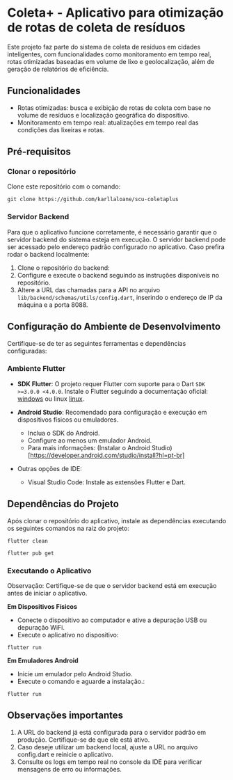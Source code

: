 # Coleta+ - Aplicativo para otimização de rotas de coleta de resíduos

Este projeto faz parte do sistema de coleta de resíduos em cidades inteligentes, com funcionalidades como monitoramento em tempo real, rotas otimizadas baseadas em volume de lixo e geolocalização, além de geração de relatórios de eficiência.

## Funcionalidades

- Rotas otimizadas: busca e exibição de rotas de coleta com base no volume de resíduos e localização geográfica do dispositivo.
- Monitoramento em tempo real: atualizações em tempo real das condições das lixeiras e rotas.

## Pré-requisitos

### Clonar o repositório

Clone este repositório com o comando:

```
git clone https://github.com/karllaloane/scu-coletaplus
```

### Servidor Backend
Para que o aplicativo funcione corretamente, é necessário garantir que o servidor backend do sistema esteja em execução. O servidor backend pode ser acessado pelo endereço padrão configurado no aplicativo. Caso prefira rodar o backend localmente:

1. Clone o repositório do backend:
2. Configure e execute o backend seguindo as instruções disponíveis no repositório.
3. Altere a URL das chamadas para a API no arquivo `lib/backend/schemas/utils/config.dart`, inserindo o endereço de IP da máquina e a porta 8088.

## Configuração do Ambiente de Desenvolvimento

Certifique-se de ter as seguintes ferramentas e dependências configuradas:

### Ambiente Flutter

- **SDK Flutter**: O projeto requer Flutter com suporte para o Dart `SDK >=3.0.0 <4.0.0`. Instale o Flutter seguindo a documentação oficial: [windows](https://docs.flutter.dev/get-started/install/windows/mobile) ou linux [linux](https://docs.flutter.dev/get-started/install/linux/android).

- **Android Studio**: Recomendado para configuração e execução em dispositivos físicos ou emuladores.
  - Inclua o SDK do Android.
  - Configure ao menos um emulador Android.
  - Para mais informações: (Instalar o Android Studio)[https://developer.android.com/studio/install?hl=pt-br]
 
- Outras opções de IDE:
  - Visual Studio Code: Instale as extensões Flutter e Dart.

## Dependências do Projeto

Após clonar o repositório do aplicativo, instale as dependências executando os seguintes comandos na raiz do projeto:

```
flutter clean
```

```
flutter pub get
```

### Executando o Aplicativo

Observação: Certifique-se de que o servidor backend está em execução antes de iniciar o aplicativo.

**Em Dispositivos Físicos**
- Conecte o dispositivo ao computador e ative a depuração USB ou depuração WiFi.
- Execute o aplicativo no dispositivo:

```
flutter run
```

**Em Emuladores Android**
- Inicie um emulador pelo Android Studio.
- Execute o comando e aguarde a instalação.:

```
flutter run
```

## Observações importantes

1. A URL do backend já está configurada para o servidor padrão em produção. Certifique-se de que ele está ativo.
2. Caso deseje utilizar um backend local, ajuste a URL no arquivo config.dart e reinicie o aplicativo.
3. Consulte os logs em tempo real no console da IDE para verificar mensagens de erro ou informações.




